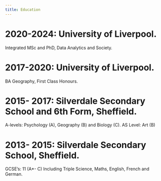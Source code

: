 ```yaml
---
title: Education
---
```

# 2020-2024: University of Liverpool. 
Integrated MSc and PhD, Data Analytics and Society.

# 2017-2020: University of Liverpool. 
BA Geography, First Class Honours.    

# 2015- 2017: Silverdale Secondary School and 6th Form, Sheffield.                                      
A-levels: Psychology (A), Geography (B) and Biology (C).  AS Level: Art (B) 

# 2013- 2015: Silverdale Secondary School, Sheffield. 
GCSE’s: 11 (A*- C) Including Triple Science, Maths, English, French and German.
